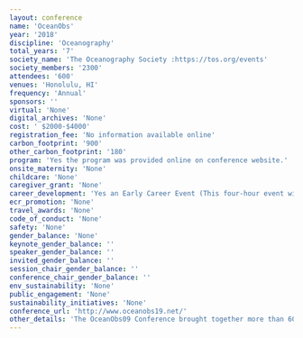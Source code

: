 ```yaml
---
layout: conference 
name: 'OceanObs'
year: '2018'
discipline: 'Oceanography'
total_years: '7'
society_name: 'The Oceanography Society :https://tos.org/events'
society_members: '2300'
attendees: '600'
venues: 'Honolulu, HI'
frequency: 'Annual'
sponsors: ''
virtual: 'None'
digital_archives: 'None'
cost: ' $2000-$4000'
registration_fee: 'No information available online'
carbon_footprint: '900'
other_carbon_footprint: '180'
program: 'Yes the program was provided online on conference website.'
onsite_maternity: 'None'
childcare: 'None'
caregiver_grant: 'None'
career_development: 'Yes an Early Career Event (This four-hour event will empower the next generation of ocean observing leaders through curated mentorship, expert talks, and social interaction.)'
ecr_promotion: 'None'
travel_awards: 'None'
code_of_conduct: 'None'
safety: 'None'
gender_balance: 'None'
keynote_gender_balance: ''
speaker_gender_balance: ''
invited_gender_balance: ''
session_chair_gender_balance: ''
conference_chair_gender_balance: ''
env_sustainability: 'None'
public_engagement: 'None'
sustainability_initiatives: 'None'
conference_url: 'http://www.oceanobs19.net/'
other_details: 'The OceanObs09 Conference brought together more than 600 scientists from 36 nations, supported by 99 Community White Papers and 47 Plenary Papers'
---
```

